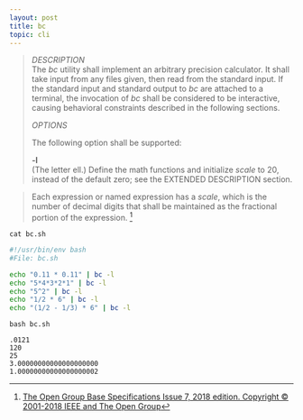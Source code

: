 ```yaml
---
layout: post
title: bc
topic: cli
---
```


> *DESCRIPTION*  
> The *bc* utility shall implement an arbitrary precision calculator. It shall take input from any files given,
> then read from the standard input. If the standard input and standard output to *bc* are attached to a terminal,
> the invocation of *bc* shall be considered to be interactive, causing behavioral constraints described in
> the following sections.
>
> *OPTIONS*  
>
> The following option shall be supported:
>
> **-l**  
> (The letter ell.) Define the math functions and initialize *scale* to 20, instead of the default zero; see the EXTENDED DESCRIPTION section.

> Each expression or named expression has a *scale*, which is the number of decimal digits that shall be maintained as the fractional portion of the expression. [^1]

`cat bc.sh`

```bash
#!/usr/bin/env bash
#File: bc.sh

echo "0.11 * 0.11" | bc -l
echo "5*4*3*2*1" | bc -l
echo "5^2" | bc -l
echo "1/2 * 6" | bc -l
echo "(1/2 - 1/3) * 6" | bc -l
```

`bash bc.sh`

```
.0121
120
25
3.00000000000000000000
1.00000000000000000002
```

[^1]: [The Open Group Base Specifications Issue 7, 2018 edition. Copyright © 2001-2018 IEEE and The Open Group](https://pubs.opengroup.org/onlinepubs/9699919799/)

